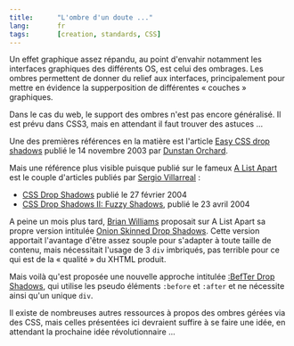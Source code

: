 ```yaml
---
title:      "L'ombre d'un doute ..."
lang:       fr
tags:       [creation, standards, CSS]
---
```


Un effet graphique assez répandu, au point d'envahir notamment les interfaces graphiques des différents OS, est celui des ombrages. Les ombres permettent de donner du relief aux interfaces, principalement pour mettre en évidence la supperposition de différentes « couches » graphiques.

Dans le cas du web, le support des ombres n'est pas encore généralisé. Il est prévu dans CSS3, mais en attendant il faut trouver des astuces ...


Une des premières références en la matière est l'article [Easy CSS drop shadows](http://1976design.com/blog/archive/2003/11/14/shadows/) publié le 14 novembre 2003 par [Dunstan Orchard](http://1976design.com/).

Mais une référence plus visible puisque publié sur le fameux [A List Apart](http://alistapart.com/) est le couple d'articles publiés par [Sergio Villarreal](http://overcaffeinated.net/) :

- [CSS Drop Shadows](http://alistapart.com/articles/cssdropshadows/) publié le 27 février 2004
- [CSS Drop Shadows II: Fuzzy Shadows](http://alistapart.com/articles/cssdrop2/), publié le 23 avril 2004

A peine un mois plus tard, [Brian Williams](http://alistapart.com/authors/brianwilliams/) proposait sur A List Apart sa propre version intitulée [Onion Skinned Drop Shadows](http://alistapart.com/articles/onionskin/). Cette version apportait l'avantage d'être assez souple pour s'adapter à toute taille de contenu, mais nécessitait l'usage de 3 `div` imbriqués, pas terrible pour ce qui est de la « qualité » du XHTML produit.

Mais voilà qu'est proposée une nouvelle approche intitulée [:BefTer Drop Shadows](http://www.hszk.bme.hu/~hj130/css/before_after/befter_dropshadow/index_nopos.html), qui utilise les pseudo éléments `:before` et `:after` et ne nécessite ainsi qu'un unique `div`.

Il existe de nombreuses autres ressources à propos des ombres gérées via des CSS, mais celles présentées ici devraient suffire à se faire une idée, en attendant la prochaine idée révolutionnaire ...

